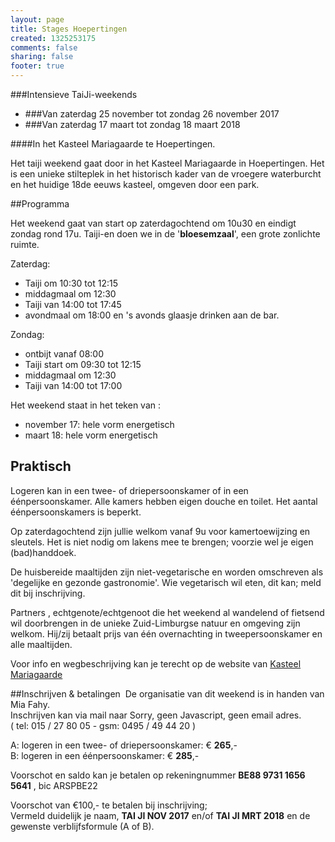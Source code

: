 ```yaml
--- 
layout: page
title: Stages Hoepertingen
created: 1325253175
comments: false
sharing: false
footer: true
---
```

###Intensieve TaiJi-weekends 

* ###Van zaterdag 25 november tot zondag 26 november 2017
* ###Van zaterdag 17 maart tot zondag 18 maart 2018


####In het Kasteel Mariagaarde te Hoepertingen.
 
Het taiji weekend gaat door in het Kasteel Mariagaarde in Hoepertingen.
Het is een unieke stilteplek in het historisch kader van de vroegere waterburcht en het huidige 18de eeuws kasteel, omgeven door een park.

##Programma

Het weekend gaat van start op zaterdagochtend om 10u30 en eindigt zondag rond 17u. 
Taiji-en doen we in de '**bloesemzaal**', een grote zonlichte ruimte.

Zaterdag:

* Taiji om 10:30 tot 12:15 
* middagmaal om 12:30 
* Taiji van 14:00 tot 17:45 
* avondmaal om 18:00 en 's avonds glaasje drinken aan de bar. 

Zondag:   

* ontbijt vanaf 08:00   
* Taiji start om 09:30 tot 12:15  
* middagmaal om 12:30   
* Taiji van 14:00 tot 17:00

Het weekend staat in het teken van :

* november 17: hele vorm energetisch
* maart 18: hele vorm energetisch

##	Praktisch

Logeren kan in een twee- of driepersoonskamer of in een éénpersoonskamer. Alle kamers hebben eigen douche en toilet. Het aantal éénpersoonskamers is beperkt. 

Op zaterdagochtend zijn jullie welkom vanaf 9u voor kamertoewijzing en sleutels. Het is niet nodig om lakens mee te brengen; voorzie wel je eigen (bad)handdoek.

De huisbereide maaltijden zijn niet-vegetarische en worden omschreven als 'degelijke en gezonde gastronomie'. Wie vegetarisch wil eten, dit kan; meld dit bij inschrijving. 

Partners , echtgenote/echtgenoot die het weekend al wandelend of fietsend wil doorbrengen in de unieke Zuid-Limburgse natuur en omgeving zijn welkom. Hij/zij betaalt prijs van één overnachting in tweepersoonskamer en alle maaltijden. 

Voor info en wegbeschrijving kan je terecht op de website van [Kasteel Mariagaarde](http://www.kasteelmariagaarde.be/)



##Inschrijven &amp; betalingen&nbsp;
De organisatie van dit weekend is in handen van Mia Fahy.&nbsp;<br />Inschrijven kan via mail naar <script type="text/javascript" language="javascript"><!--
{ coded = "9Fq.Tqzm@yQJQkQy.GQ"; key = "zs0TnHIBomQ2UuJg75qOiREkp1YN9Vc3xt8SbjLFZADhCvfrd6X4yeKGwlWPMa"; shift=coded.length; link=""; for (i=0; i<coded.length; i++) { if (key.indexOf(coded.charAt(i))==-1) {ltr = coded.charAt(i); link += (ltr); } else { ltr = (key.indexOf(coded.charAt(i))-shift+key.length) % key.length; link += (key.charAt(ltr));}}document.write("<a href='mailto:"+link+"'>"+link+"</a>")} 
// Email obfuscator script 2.1 by Tim Williams, University of Arizona
// Random encryption key feature by Andrew Moulden, Site Engineering Ltd
// This code is freeware provided these four comment lines remain intact
// A wizard to generate this code is at http://www.jottings.com/obfuscator/
//-->
</script><noscript>Sorry, geen Javascript, geen email adres.</noscript><br />
( tel: 015 / 27 80 05 -&nbsp;gsm: 0495 / 49 44 20 )


A: logeren in een twee- of driepersoonskamer: € **265**,-  
B: logeren in een éénpersoonskamer: € **285**,-

Voorschot en saldo kan je betalen op rekeningnummer **BE88 9731 1656 5641** , bic ARSPBE22

Voorschot van €100,- te betalen bij inschrijving;   
Vermeld duidelijk je naam, **TAI JI NOV 2017** en/of **TAI JI MRT 2018** en de gewenste verblijfsformule (A of B).
